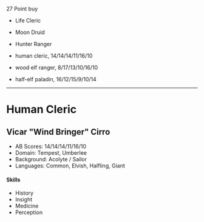 27 Point buy

 * Life Cleric
 * Moon Druid
 * Hunter Ranger

 * human cleric, 14/14/14/11/16/10
 * wood elf ranger, 8/17/13/10/16/10
 * half-elf paladin, 16/12/15/9/10/14

---
# Human Cleric
## Vicar "Wind Bringer" Cirro

 * AB Scores: 14/14/14/11/16/10
 * Domain: Tempest, Umberlee
 * Background: Acolyte / Sailor
 * Languages: Common, Elvish, Halfling, Giant

#### Skills

 * History
 * Insight
 * Medicine
 * Perception

